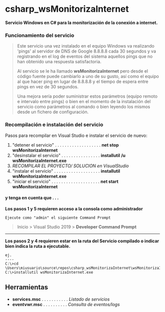 # csharp_wsMonitorizaInternet

**Servicio Windows en C# para la monitorización de la conexión a internet.**

### Funcionamiento del servicio

>Este servicio una vez instalado en el equipo Windows va realizando 'pings' al servidor de DNS de Google 8.8.8.8 cada 30 segundos y va registrando en el log de eventos del sistema aquellos pings que no han obtenido una respuesta satisfactoria.
>
>Al servicio se le ha llamado **wsMonitorizaInternet** pero desde el código fuente puede cambiarlo a uno de su gusto, así como el equipo al que hacer ping en lugar de 8.8.8.8 y el tiempo de espera entre pings en vez de 30 segundos.
>
>Una mejora sería poder suministrar estos parámetros (equipo remoto e intervalo entre pings) o bien en el momento de la instalación del servicio como parámetros al comando o bien leyendo los mismos desde un fichero de configuración.

### Recompilación e instalación del servicio

Pasos para recompilar en Visual Studio e instalar el servicio de nuevo:

1. "detener el servicio" . . . . . . . . . . . . . . . . . . . **net stop wsMonitorizaInternet**
2. "desinstalar el servicio" . . . . . . . . . . . . . . . . **installutil /u wsMonitorizaInternet.exe**
3. *RECOMPILAR EL PROYECTO/ SOLUCION en VisualStudio*
4. "instalar el servicio" . . . . . . . . . . . . . . . . . . . **installutil wsMonitorizaInternet.exe**
5. "iniciar el servicio" . . . . . . . . . . . . . . . . . . . . **net start wsMonitorizaInternet**

#### y tenga en cuenta que . . .

**Los pasos 1 y 5 requieren acceso a la consola como administrador**

    Ejecute como "admin" el siguiente Command Prompt
>Inicio > Visual Studio 2019 > **Developer Command Prompt**

----

**Los pasos 2 y 4 requieren estar en la ruta del Servicio compilado o indicar bien indica la ruta a ejecutable.**
  
    ej.
    ----
    C:\>cd \Users\miusuario\source\repos\csharp_wsMonitorizaInternet\wsMonitorizaInternet\bin\Debug>
    C:\>installutil wsMonitorizaInternet.exe

## Herramientas

* **services.msc** . . . . . . . . . . . *Listado de servicios*
* **eventvwr.msc** . . . . . . . . . . *Consulta de eventos/logs*

